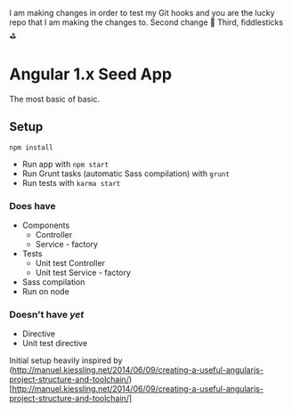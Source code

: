 I am making changes in order to test my Git hooks and you are the lucky repo that I am making the changes to.
Second change :bento:
Third, fiddlesticks :golf:

# Angular 1.x Seed App

The most basic of basic.

## Setup

```
npm install
```

* Run app with `npm start`
* Run Grunt tasks (automatic Sass compilation) with `grunt`
* Run tests with `karma start`

### Does have
* Components
  * Controller
  * Service - factory
* Tests
  * Unit test Controller
  * Unit test Service - factory
* Sass compilation
* Run on node

### Doesn't have _yet_
* Directive
* Unit test directive

Initial setup heavily inspired by (http://manuel.kiessling.net/2014/06/09/creating-a-useful-angularjs-project-structure-and-toolchain/)[http://manuel.kiessling.net/2014/06/09/creating-a-useful-angularjs-project-structure-and-toolchain/]
